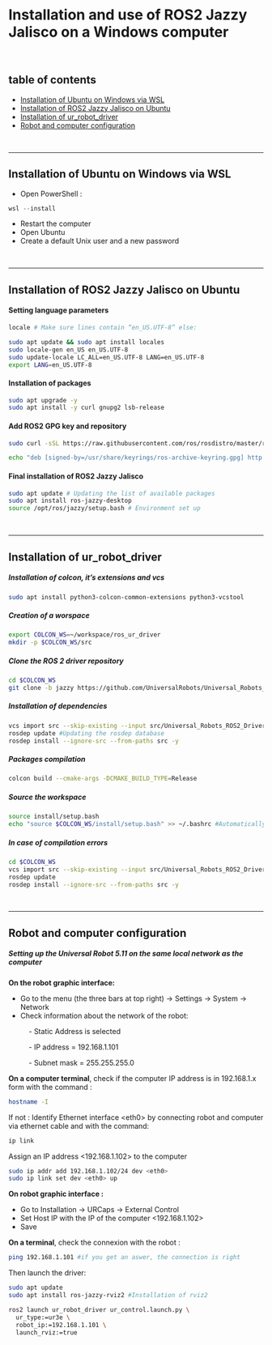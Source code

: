 
# Installation and use of ROS2 Jazzy Jalisco on a Windows computer 
<br>

## table of contents 

- [Installation of Ubuntu on Windows via WSL](#installation-of-ubuntu-on-windows-via-wsl)
- [Installation of ROS2 Jazzy Jalisco on Ubuntu](#installation-of-ros2-jazzy-jalisco-on-ubuntu)
- [Installation of ur_robot_driver](#nstallation-of-ur-robot-driver)
- [Robot and computer configuration](#robot-and-computer-configuration)

<br>

---

## Installation of Ubuntu on Windows via WSL
- Open PowerShell :
```powershell
wsl --install
```

- Restart the computer 
- Open Ubuntu
- Create a default Unix user and a new password

<br>

---

## Installation of ROS2 Jazzy Jalisco on Ubuntu 

#### Setting language parameters
```bash
locale # Make sure lines contain “en_US.UTF-8” else: 

sudo apt update && sudo apt install locales
sudo locale-gen en_US en_US.UTF-8
sudo update-locale LC_ALL=en_US.UTF-8 LANG=en_US.UTF-8
export LANG=en_US.UTF-8
```

#### Installation of packages
```bash
sudo apt upgrade -y
sudo apt install -y curl gnupg2 lsb-release
```

#### Add ROS2 GPG key and repository
```bash
sudo curl -sSL https://raw.githubusercontent.com/ros/rosdistro/master/ros.key | sudo gpg --dearmor -o /usr/share/keyrings/ros-archive-keyring.gpg

echo "deb [signed-by=/usr/share/keyrings/ros-archive-keyring.gpg] http://packages.ros.org/ros2/ubuntu $(lsb_release -cs) main" | sudo tee /etc/apt/sources.list.d/ros2.list > /dev/null
```

#### Final installation of ROS2 Jazzy Jalisco
```bash
sudo apt update # Updating the list of available packages
sudo apt install ros-jazzy-desktop
source /opt/ros/jazzy/setup.bash # Environment set up
```
<br>

---

## Installation of ur_robot_driver 

##### Installation of colcon, it’s extensions and vcs
```bash
sudo apt install python3-colcon-common-extensions python3-vcstool
```

##### Creation of a worspace
```bash
export COLCON_WS=~/workspace/ros_ur_driver
mkdir -p $COLCON_WS/src
```

##### Clone the ROS 2 driver repository
```bash
cd $COLCON_WS
git clone -b jazzy https://github.com/UniversalRobots/Universal_Robots_ROS2_Driver.git src/Universal_Robots_ROS2_Driver 
```

##### Installation of dependencies
```bash
vcs import src --skip-existing --input src/Universal_Robots_ROS2_Driver/Universal_Robots_ROS2_Driver-not-released.${ROS_DISTRO}.repos
rosdep update #Updating the rosdep database
rosdep install --ignore-src --from-paths src -y
```

##### Packages compilation
```bash
colcon build --cmake-args -DCMAKE_BUILD_TYPE=Release
```

##### Source the workspace 
```bash
source install/setup.bash
echo "source $COLCON_WS/install/setup.bash" >> ~/.bashrc #Automatically source the setup.bash script for each terminal opened
```

##### In case of compilation errors
```bash
cd $COLCON_WS
vcs import src --skip-existing --input src/Universal_Robots_ROS2_Driver/Universal_Robots_ROS2_Driver.${ROS_DISTRO}.repos
rosdep update
rosdep install --ignore-src --from-paths src -y
```
<br>

---

## Robot and computer configuration 
##### Setting up the Universal Robot 5.11 on the same local network as the computer

**On the robot graphic interface:**  

- Go to the menu (the three bars at top right) → Settings → System → Network  
- Check information about the network of the robot:  
<p style="padding-left: 40px;"> - Static Address is selected </p>  
<p style="padding-left: 40px;"> - IP address = 192.168.1.101</p>  
<p style="padding-left: 40px;"> - Subnet mask = 255.255.255.0</p>


**On a computer terminal**, check if the computer IP address is 
in 192.168.1.x form with the command : 
```bash
hostname -I
```

If not : Identify Ethernet interface &lt;eth0&gt; by connecting robot and computer via ethernet cable and with the command:
```bash
ip link
```

Assign an IP address <192.168.1.102> to the computer
```bash
sudo ip addr add 192.168.1.102/24 dev <eth0>
sudo ip link set dev <eth0> up
```

**On robot graphic interface :**   

- Go to Installation → URCaps → External Control   
- Set Host IP with the IP of the computer <192.168.1.102>  
- Save  

**On a terminal**, check the connexion with the robot : 
```bash
ping 192.168.1.101 #if you get an aswer, the connection is right
```

Then launch the driver:
```bash
sudo apt update
sudo apt install ros-jazzy-rviz2 #Installation of rviz2

ros2 launch ur_robot_driver ur_control.launch.py \
  ur_type:=ur3e \
  robot_ip:=192.168.1.101 \
  launch_rviz:=true
```

